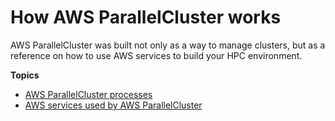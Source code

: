 # How AWS ParallelCluster works<a name="functional-v3"></a>

AWS ParallelCluster was built not only as a way to manage clusters, but as a reference on how to use AWS services to build your HPC environment\.

**Topics**
+ [AWS ParallelCluster processes](processes-v3.md)
+ [AWS services used by AWS ParallelCluster](aws-services-v3.md)